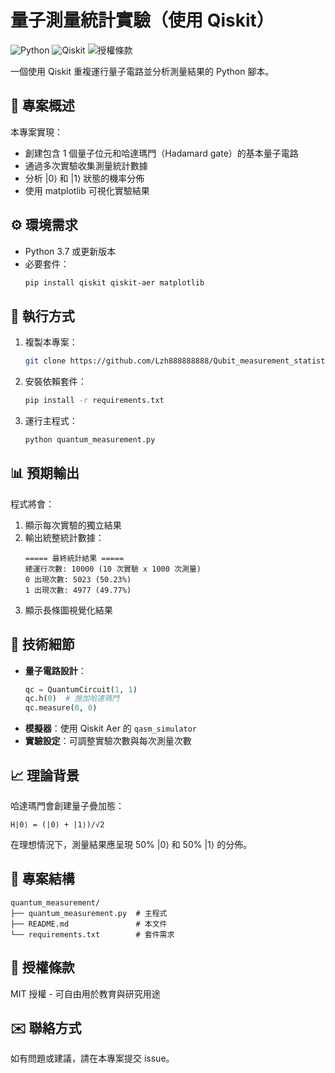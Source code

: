 # 量子測量統計實驗（使用 Qiskit）

![Python](https://img.shields.io/badge/Python-3.7%2B-blue)
![Qiskit](https://img.shields.io/badge/Qiskit-1.0%2B-purple)
![授權條款](https://img.shields.io/badge/License-MIT-green)

一個使用 Qiskit 重複運行量子電路並分析測量結果的 Python 腳本。

## 📌 專案概述

本專案實現：
- 創建包含 1 個量子位元和哈達瑪門（Hadamard gate）的基本量子電路
- 通過多次實驗收集測量統計數據
- 分析 |0⟩ 和 |1⟩ 狀態的機率分佈
- 使用 matplotlib 可視化實驗結果

## ⚙️ 環境需求

- Python 3.7 或更新版本
- 必要套件：
  ```bash
  pip install qiskit qiskit-aer matplotlib
  ```

## 🚀 執行方式

1. 複製本專案：
   ```bash
   git clone https://github.com/Lzh888888888/Qubit_measurement_statistics.git
   ```
2. 安裝依賴套件：
   ```bash
   pip install -r requirements.txt
   ```
3. 運行主程式：
   ```bash
   python quantum_measurement.py
   ```

## 📊 預期輸出

程式將會：
1. 顯示每次實驗的獨立結果
2. 輸出統整統計數據：
   ```
   ===== 最終統計結果 =====
   總運行次數: 10000 (10 次實驗 x 1000 次測量)
   0 出現次數: 5023 (50.23%)
   1 出現次數: 4977 (49.77%)
   ```
3. 顯示長條圖視覺化結果

## 🧮 技術細節

- **量子電路設計**：
  ```python
  qc = QuantumCircuit(1, 1)
  qc.h(0)  # 施加哈達瑪門
  qc.measure(0, 0)
  ```
- **模擬器**：使用 Qiskit Aer 的 `qasm_simulator`
- **實驗設定**：可調整實驗次數與每次測量次數

## 📈 理論背景

哈達瑪門會創建量子疊加態：
```
H|0⟩ = (|0⟩ + |1⟩)/√2
```
在理想情況下，測量結果應呈現 50% |0⟩ 和 50% |1⟩ 的分佈。

## 📂 專案結構

```
quantum_measurement/
├── quantum_measurement.py  # 主程式
├── README.md               # 本文件
└── requirements.txt        # 套件需求
```

## 📜 授權條款

MIT 授權 - 可自由用於教育與研究用途

## ✉️ 聯絡方式

如有問題或建議，請在本專案提交 issue。